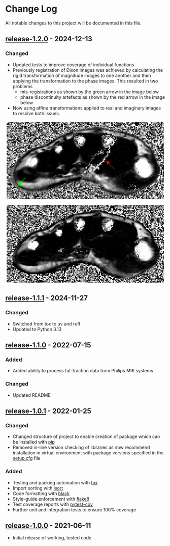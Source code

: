 # Change Log

All notable changes to this project will be documented in this file.

## [release-1.2.0](https://github.com/SWastling/musclemap/tree/release-1.2.0) - 2024-12-13

### Changed

- Updated tests to improve coverage of individual functions
- Previously registration of Dixon images was achieved by calculating the rigid
transformation of magnitude images to one another and then applying the 
transformation to the phase images. This resulted in two problems
  - mis-registrations as shown by the green arrow in the image below
  - phase discontinuity artefacts as shown by the red arrow in the image below
- Now using affine transformations applied to real and imaginary images to 
resolve both issues. 

![](ff_nl_warp_re_im.png)

## [release-1.1.1](https://github.com/SWastling/musclemap/tree/release-1.1.1) - 2024-11-27

### Changed

- Switched from tox to uv and ruff 
- Updated to Python 3.13

## [release-1.1.0](https://github.com/SWastling/musclemap/tree/release-1.1.0) - 2022-07-15

### Added

- Added ability to process fat-fraction data from Philips MRI systems

### Changed

- Updated README 

## [release-1.0.1](https://github.com/SWastling/musclemap/tree/release-1.0.1) - 2022-01-25

### Changed

- Changed structure of project to enable creation of package which can be 
installed with [pip](https://pypi.org/project/pip/)
- Removed in-line version checking of libraries as now recommend installation in 
virtual environment with package versions specified in the
[setup.cfg](https://docs.python.org/3/distutils/configfile.html) file

### Added
- Testing and packing automation with [tox](https://pypi.org/project/tox/)
- Import sorting with [isort](https://pycqa.github.io/isort/)
- Code formatting with [black](https://pypi.org/project/black/) 
- Style-guide enforcement with [flake8](https://flake8.pycqa.org)
- Test coverage reports with [pytest-cov](https://pypi.org/project/pytest-cov/)
- Further unit and integration tests to ensure 100% coverage

## [release-1.0.0](https://github.com/SWastling/musclemap/tree/release-1.0.0) - 2021-06-11

- Initial release of working, tested code
